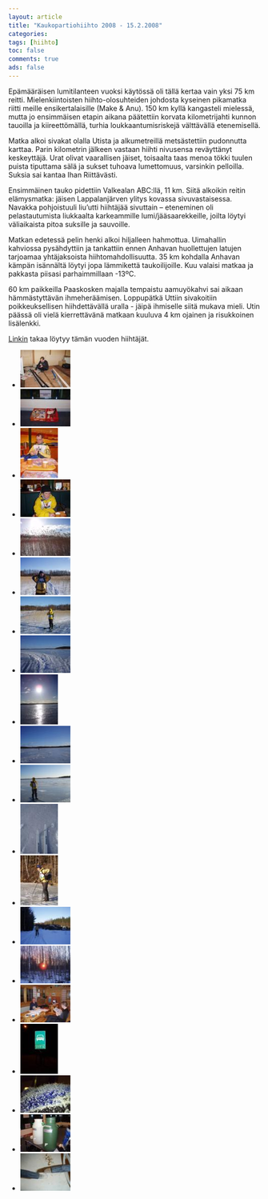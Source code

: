 ```yaml
---
layout: article 
title: "Kaukopartiohiihto 2008 - 15.2.2008" 
categories: 
tags: [hiihto]
toc: false 
comments: true 
ads: false 
---
```


Epämääräisen lumitilanteen vuoksi käytössä oli tällä kertaa vain yksi 75
km reitti. Mielenkiintoisten hiihto-olosuhteiden johdosta kyseinen
pikamatka riitti meille ensikertalaisille (Make & Anu). 150 km kyllä
kangasteli mielessä, mutta jo ensimmäisen etapin aikana päätettiin
korvata kilometrijahti kunnon tauoilla ja kiireettömällä, turhia
loukkaantumisriskejä välttävällä etenemisellä.

Matka alkoi sivakat olalla Utista ja alkumetreillä metsästettiin
pudonnutta karttaa. Parin kilometrin jälkeen vastaan hiihti nivusensa
reväyttänyt keskeyttäjä. Urat olivat vaarallisen jäiset, toisaalta taas
menoa tökki tuulen puista tiputtama sälä ja sukset tuhoava lumettomuus,
varsinkin pelloilla. Suksia sai kantaa Ihan Riittävästi.

Ensimmäinen tauko pidettiin Valkealan ABC:llä, 11 km. Siitä alkoikin
reitin elämysmatka: jäisen Lappalanjärven ylitys kovassa
sivuvastaisessa. Navakka pohjoistuuli liu’utti hiihtäjää sivuttain –
eteneminen oli pelastautumista liukkaalta karkeammille
lumi/jääsaarekkeille, joilta löytyi väliaikaista pitoa suksille ja
sauvoille.

Matkan edetessä pelin henki alkoi hiljalleen hahmottua. Uimahallin
kahviossa pysähdyttiin ja tankattiin ennen Anhavan huollettujen latujen
tarjoamaa yhtäjaksoista hiihtomahdollisuutta. 35 km kohdalla Anhavan
kämpän isännältä löytyi jopa lämmikettä taukoilijoille. Kuu valaisi
matkaa ja pakkasta piisasi parhaimmillaan -13ºC.

60 km paikkeilla Paaskosken majalla tempaistu aamuyökahvi sai aikaan
hämmästyttävän ihmeheräämisen. Loppupätkä Uttiin sivakoitiin
poikkeuksellisen hiihdettävällä uralla - jäipä ihmiselle siitä mukava
mieli. Utin päässä oli vielä kierrettävänä matkaan kuuluva 4 km ojainen
ja risukkoinen lisälenkki.

[Linkin](http://www.seepra.info/foorumi/viewtopic.php?t=132) takaa
löytyy tämän vuoden hiihtäjät.

<div class="image-gallery" markdown="1">

-   [![](/images/kaukopartiohiihto-2008/Thumbnails/KP01.jpg)](/images/kaukopartiohiihto-2008/KP01.jpg)
-   [![](/images/kaukopartiohiihto-2008/Thumbnails/KP02.jpg)](/images/kaukopartiohiihto-2008/KP02.jpg)
-   [![](/images/kaukopartiohiihto-2008/Thumbnails/KP03.jpg)](/images/kaukopartiohiihto-2008/KP03.jpg)
-   [![](/images/kaukopartiohiihto-2008/Thumbnails/KP04.jpg)](/images/kaukopartiohiihto-2008/KP04.jpg)
-   [![](/images/kaukopartiohiihto-2008/Thumbnails/KP05.jpg)](/images/kaukopartiohiihto-2008/KP05.jpg)
-   [![](/images/kaukopartiohiihto-2008/Thumbnails/KP06.jpg)](/images/kaukopartiohiihto-2008/KP06.jpg)
-   [![](/images/kaukopartiohiihto-2008/Thumbnails/KP07.jpg)](/images/kaukopartiohiihto-2008/KP07.jpg)
-   [![](/images/kaukopartiohiihto-2008/Thumbnails/KP08.jpg)](/images/kaukopartiohiihto-2008/KP08.jpg)
-   [![](/images/kaukopartiohiihto-2008/Thumbnails/KP09.jpg)](/images/kaukopartiohiihto-2008/KP09.jpg)
-   [![](/images/kaukopartiohiihto-2008/Thumbnails/KP10.jpg)](/images/kaukopartiohiihto-2008/KP10.jpg)
-   [![](/images/kaukopartiohiihto-2008/Thumbnails/KP11.jpg)](/images/kaukopartiohiihto-2008/KP11.jpg)
-   [![](/images/kaukopartiohiihto-2008/Thumbnails/KP12.jpg)](/images/kaukopartiohiihto-2008/KP12.jpg)
-   [![](/images/kaukopartiohiihto-2008/Thumbnails/KP13.jpg)](/images/kaukopartiohiihto-2008/KP13.jpg)
-   [![](/images/kaukopartiohiihto-2008/Thumbnails/KP14.jpg)](/images/kaukopartiohiihto-2008/KP14.jpg)
-   [![](/images/kaukopartiohiihto-2008/Thumbnails/KP15.jpg)](/images/kaukopartiohiihto-2008/KP15.jpg)
-   [![](/images/kaukopartiohiihto-2008/Thumbnails/KP16.jpg)](/images/kaukopartiohiihto-2008/KP16.jpg)
-   [![](/images/kaukopartiohiihto-2008/Thumbnails/KP17.jpg)](/images/kaukopartiohiihto-2008/KP17.jpg)
-   [![](/images/kaukopartiohiihto-2008/Thumbnails/KP18.jpg)](/images/kaukopartiohiihto-2008/KP18.jpg)
-   [![](/images/kaukopartiohiihto-2008/Thumbnails/KP19.jpg)](/images/kaukopartiohiihto-2008/KP19.jpg)
-   [![](/images/kaukopartiohiihto-2008/Thumbnails/KP20.jpg)](/images/kaukopartiohiihto-2008/KP20.jpg)

</div>
